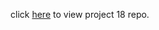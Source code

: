 click [here](https://github.com/uzukwujp/AUTOMATE-INFRASTRUCTURE-WITH-IAC-USING-TERRAFORM.-PART-3-REFACTORING) to view project 18 repo.
